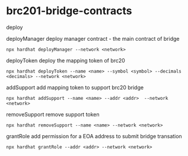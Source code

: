 # brc201-bridge-contracts

deploy

deployManager deploy manager contract - the main contract of bridge

```shell
npx hardhat deployManager --network <network>
```

deployToken deploy the mapping token of brc20

```shell
npx hardhat deployToken --name <name> --symbol <symbol> --decimals <decimals> --network <network>
```

addSupport add mapping token to support brc20 bridge

```shell
npx hardhat addSupport --name <name> --addr <addr>  --network <network>
```

removeSupport remove support token

```shell
npx hardhat removeSupport --name <name> --network <network>
```

grantRole add permission for a EOA address to submit bridge transation

```shell
npx hardhat grantRole --addr <addr> --network <network>
```

